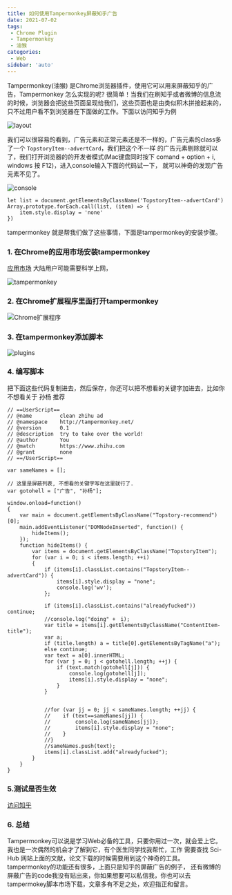 ```yaml
---
title: 如何使用Tampermonkey屏蔽知乎广告
date: 2021-07-02
tags:
 - Chrome Plugin
 - Tampermonkey
 - 油猴
categories: 
 - Web
sidebar: 'auto'
---
```



Tampermonkey(油猴) 是Chrome浏览器插件，使用它可以用来屏蔽知乎的广告，Tampermonkey 怎么实现的呢? 很简单！当我们在刷知乎或者微博的信息流
的时候，浏览器会把这些页面呈现给我们，这些页面也是由类似积木拼接起来的，只不过用户看不到浏览器在下面做的工作。下面以访问知乎为例

![layout](/tampermonkey/layout.png)

我们可以很容易的看到，广告元素和正常元素还是不一样的，广告元素的class多了一个 `TopstoryItem--advertCard`，我们把这个不一样
的广告元素剔除就可以了，我们打开浏览器的的开发者模式(Mac键盘同时按下 comand + option + i, windows 按 F12)，进入console输入下面的代码试一下，
就可以神奇的发现广告元素不见了。

![console](/tampermonkey/console.png)

```
let list = document.getElementsByClassName('TopstoryItem--advertCard')
Array.prototype.forEach.call(list, (item) => {
    item.style.display = 'none'
})
```

tampermonkey 就是帮我们做了这些事情，下面是tampermonkey的安装步骤。

### 1. 在Chrome的应用市场安装tampermonkey 

[应用市场](https://chrome.google.com/webstore/detail/tampermonkey/dhdgffkkebhmkfjojejmpbldmpobfkfo?hl=zh-CN) 大陆用户可能需要科学上网，

![tampermonkey](/tampermonkey/tampermonkey.png)

### 2. 在Chrome扩展程序里面打开tampermonkey

![Chrome扩展程序](/tampermonkey/program.png)

### 3. 在tampermonkey添加脚本

![plugins](/tampermonkey/plugins.png)

### 4. 编写脚本

把下面这些代码复制进去，然后保存，你还可以把不想看的关键字加进去，比如你不想看关于 孙杨 推荐

```
// ==UserScript==
// @name         clean zhihu ad
// @namespace    http://tampermonkey.net/
// @version      0.1
// @description  try to take over the world!
// @author       You
// @match        https://www.zhihu.com
// @grant        none
// ==/UserScript==

var sameNames = [];

// 这里是屏蔽列表, 不想看的关键字写在这里就行了.
var gotohell = ["广告", "孙杨"];

window.onload=function()
{
    var main = document.getElementsByClassName("Topstory-recommend")[0];
    main.addEventListener("DOMNodeInserted", function() {
        hideItems();
    });
    function hideItems() {
        var items = document.getElementsByClassName("TopstoryItem");
        for (var i = 0; i < items.length; ++i)
        {
            if (items[i].classList.contains("TopstoryItem--advertCard")) {
                items[i].style.display = "none";
                console.log('wv');
            };

            if (items[i].classList.contains("alreadyfucked")) continue;
            //console.log("doing" +　i);
            var title = items[i].getElementsByClassName("ContentItem-title");
            var a;
            if (title.length) a = title[0].getElementsByTagName("a");
            else continue;
            var text = a[0].innerHTML;
            for (var j = 0; j < gotohell.length; ++j) {
                if (text.match(gotohell[j])) {
                    console.log(gotohell[j]);
                    items[i].style.display = "none";
                }
            }


            //for (var jj = 0; jj < sameNames.length; ++jj) {
            //    if (text==sameNames[jj]) {
            //        console.log(sameNames[jj]);
            //        items[i].style.display = "none";
            //    }
            //}
            //sameNames.push(text);
            items[i].classList.add("alreadyfucked");
        }
    }
}
```

### 5.测试是否生效

[访问知乎](https://www.zhihu.com/)

### 6. 总结

Tampermonkey可以说是学习Web必备的工具，只要你用过一次，就会爱上它。我也是一次偶然的机会才了解到它，有个医生同学找我帮忙，工作
需要查找 Sci-Hub 网站上面的文献，论文下载的时候需要用到这个神奇的工具。tampermonkey的功能还有很多，上面只是知乎的屏蔽广告的例子，
还有微博的屏蔽广告的code我没有贴出来，你如果想要可以私信我，你也可以去tampermokey脚本市场下载，文章多有不足之处，欢迎指正和留言。












